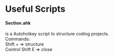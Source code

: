 # Useful Scripts
#### Section.ahk 
is a Autohotkey script to structure coding projects.  
Commands:  
Shift + => structure  
Control Shift E => close  
